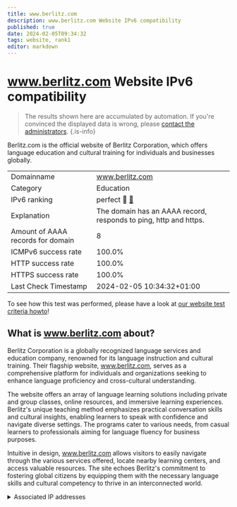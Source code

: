 ```yaml
---
title: www.berlitz.com
description: www.berlitz.com Website IPv6 compatibility
published: true
date: 2024-02-05T09:34:32
tags: website, rank1
editor: markdown
---
```


# www.berlitz.com Website IPv6 compatibility

> The results shown here are accumulated by automation. If you're convinced the displayed data is wrong, please [contact the administrators](/howto/chat). 
{.is-info}

Berlitz.com is the official website of Berlitz Corporation, which offers language education and cultural training for individuals and businesses globally.


|   |   |
| - | - |
| Domainname | www.berlitz.com
| Category | Education |
| IPv6 ranking | perfect :1st_place_medal: [🔗](/howto/ranking) |
| Explanation | The domain has an AAAA record, responds to ping, http and https. |
| Amount of AAAA records for domain | 8 |
| ICMPv6 success rate | 100.0%|
| HTTP success rate | 100.0% |
| HTTPS success rate | 100.0% |
| Last Check Timestamp | 2024-02-05 10:34:32+01:00 |

To see how this test was performed, please have a look at [our website test criteria howto](/howto/testcriteria/website)!


## What is www.berlitz.com about?
Berlitz Corporation is a globally recognized language services and education company, renowned for its language instruction and cultural training. Their flagship website, www.berlitz.com, serves as a comprehensive platform for individuals and organizations seeking to enhance language proficiency and cross-cultural understanding.

The website offers an array of language learning solutions including private and group classes, online resources, and immersive learning experiences. Berlitz's unique teaching method emphasizes practical conversation skills and cultural insights, enabling learners to speak with confidence and navigate diverse settings. The programs cater to various needs, from casual learners to professionals aiming for language fluency for business purposes.

Intuitive in design, www.berlitz.com allows visitors to easily navigate through the various services offered, locate nearby learning centers, and access valuable resources. The site echoes Berlitz's commitment to fostering global citizens by equipping them with the necessary language skills and cultural competency to thrive in an interconnected world.



<details>
<summary>Associated IP addresses</summary>

2600:9000:224a:ea00:9:504e:c680:93a1

2600:9000:224a:7c00:9:504e:c680:93a1

2600:9000:224a:ca00:9:504e:c680:93a1

2600:9000:224a:f000:9:504e:c680:93a1

2600:9000:224a:1600:9:504e:c680:93a1

2600:9000:224a:8600:9:504e:c680:93a1

2600:9000:224a:2e00:9:504e:c680:93a1

2600:9000:224a:de00:9:504e:c680:93a1

</details>
